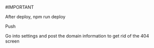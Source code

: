 #IMPORTANT

After deploy,
npm run deploy

Push

Go into settings and post the domain information to get rid of the 404 screen
